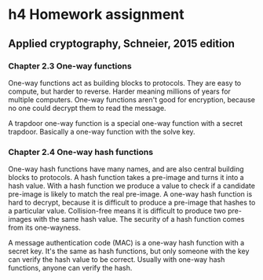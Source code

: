  # h4 Homework assignment

 ## Applied cryptography, Schneier, 2015 edition
 
  ### Chapter 2.3 One-way functions
  
One-way functions act as building blocks to protocols. They are easy to compute, but harder to reverse. Harder meaning millions of years for multiple computers. One-way functions aren't good for encryption, because no one could decrypt them to read the message. 
   
A trapdoor one-way function is a special one-way function with a secret trapdoor. Basically a one-way function with the solve key.
   
 ### Chapter 2.4 One-way hash functions
 
One-way hash functions have many names, and are also central building blocks to protocols. A hash function takes a pre-image and turns it into a hash value. With a hash function we produce a value to check if a candidate pre-image is likely to match the real pre-image. A one-way hash function is hard to decrypt, because it is difficult to produce a pre-image that hashes to a particular value. Collision-free means it is difficult to produce two pre-images with the same hash value. The security of a hash function comes from its one-wayness.
   
A message authentication code (MAC) is a one-way hash function with a secret key. It's the same as hash functions, but only someone with the key can verify the hash value to be correct. Usually with one-way hash functions, anyone can verify the hash. 
